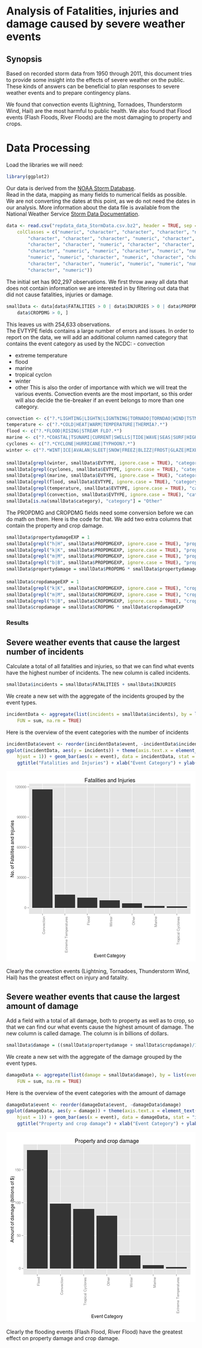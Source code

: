 # Analysis of Fatalities, injuries and damage caused by severe weather events
## Synopsis
Based on recorded storm data from 1950 through 2011, this document tries to provide some insight into the effects of severe weather on the public. These kinds of answers can be beneficial to plan responses to severe weather events and to prepare contingency plans.

We found that convection events (Lightning, Tornadoes, Thunderstorm Wind, Hail) are the most harmful to public health. We also found that Flood events (Flash Floods, River Floods) are the most damaging to property and crops.

# Data Processing
Load the libraries we will need:

```r
library(ggplot2)
```

Our data is derived from the [NOAA Storm Database](https://d396qusza40orc.cloudfront.net/repdata%2Fdata%2FStormData.csv.bz2).  
Read in the data, mapping as many fields to numerical fields as possible. We are not converting the dates at this point, as we do not need the dates in our analysis. More information about the data file is available from the National Weather Service [Storm Data Documentation](https://d396qusza40orc.cloudfront.net/repdata%2Fpeer2_doc%2Fpd01016005curr.pdf).  

```r
data <- read.csv("repdata_data_StormData.csv.bz2", header = TRUE, sep = ",", 
    colClasses = c("numeric", "character", "character", "character", "numeric", 
        "character", "character", "character", "numeric", "character", "character", 
        "character", "character", "numeric", "character", "character", "character", 
        "character", "numeric", "numeric", "character", "numeric", "numeric", 
        "numeric", "numeric", "character", "numeric", "character", "character", 
        "character", "character", "numeric", "numeric", "numeric", "numeric", 
        "character", "numeric"))
```

The initial set has 902,297 observations. We first throw away all data that does not contain information we are interested in by filtering out data that did not cause fatalities, injuries or damage.  

```r
smallData <- data[data$FATALITIES > 0 | data$INJURIES > 0 | data$PROPDMG > 0 | 
    data$CROPDMG > 0, ]
```

This leaves us with 254,633 observations.  
The EVTYPE fields contains a large number of errors and issues. In order to report on the data, we will add an additional column named category that contains the event category as used by the NCDC: - convection  
- extreme temperature
- flood
- marine
- tropical cyclon
- winter
- other
This is also the order of importance with which we will treat the various events. Convection events are the most important, so this order will also decide the tie-breaker if an event belongs to more than one category. 

```r
convection <- c("?.*LIGHTING|LIGHTN|LIGNTNING|TORNADO|TORNDAO|WIND|TSTM|THUNDER|WND|HAIL|TURBULENCE|GUSTNADO?.*")
temperature <- c("?.*COLD|HEAT|WARM|TEMPERATURE|THERMIA?.*")
flood <- c("?.*FLOOD|RISING|STREAM FLD?.*")
marine <- c("?.*COASTAL|TSUNAMI|CURRENT|SWELLS|TIDE|WAVE|SEAS|SURF|HIGH WATER?.*")
cyclones <- c("?.*CYCLONE|HURRICANE|TYPHOON?.*")
winter <- c("?.*WINT|ICE|AVALAN|SLEET|SNOW|FREEZ|BLIZZ|FROST|GLAZE|MIXED?.*")

smallData[grepl(winter, smallData$EVTYPE, ignore.case = TRUE), "category"] = "Winter"
smallData[grepl(cyclones, smallData$EVTYPE, ignore.case = TRUE), "category"] = "Tropical Cyclones"
smallData[grepl(marine, smallData$EVTYPE, ignore.case = TRUE), "category"] = "Marine"
smallData[grepl(flood, smallData$EVTYPE, ignore.case = TRUE), "category"] = "Flood"
smallData[grepl(temperature, smallData$EVTYPE, ignore.case = TRUE), "category"] = "Extreme Temperatures"
smallData[grepl(convection, smallData$EVTYPE, ignore.case = TRUE), "category"] = "Convection"
smallData[is.na(smallData$category), "category"] = "Other"
```

The PROPDMG and CROPDMG fields need some conversion before we can do math on them. Here is the code for that. We add two extra columns that contain the property and crop damage.  

```r
smallData$propertydamageEXP = 1
smallData[grepl("h|H", smallData$PROPDMGEXP, ignore.case = TRUE), "propertydamageEXP"] = 100
smallData[grepl("k|K", smallData$PROPDMGEXP, ignore.case = TRUE), "propertydamageEXP"] = 1000
smallData[grepl("m|M", smallData$PROPDMGEXP, ignore.case = TRUE), "propertydamageEXP"] = 1e+06
smallData[grepl("b|B", smallData$PROPDMGEXP, ignore.case = TRUE), "propertydamageEXP"] = 1e+09
smallData$propertydamage = smallData$PROPDMG * smallData$propertydamageEXP

smallData$cropdamageEXP = 1
smallData[grepl("k|K", smallData$CROPDMGEXP, ignore.case = TRUE), "cropdamageEXP"] = 1000
smallData[grepl("m|M", smallData$CROPDMGEXP, ignore.case = TRUE), "cropdamageEXP"] = 1e+06
smallData[grepl("b|B", smallData$CROPDMGEXP, ignore.case = TRUE), "cropdamageEXP"] = 1e+09
smallData$cropdamage = smallData$CROPDMG * smallData$cropdamageEXP
```

### Results
## Severe weather events that cause the largest number of incidents
Calculate a total of all fatalities and injuries, so that we can find what events have the highest number of incidents. The new column is called incidents.  

```r
smallData$incidents = smallData$FATALITIES + smallData$INJURIES
```

We create a new set with the aggregate of the incidents grouped by the event types.

```r
incidentData <- aggregate(list(incidents = smallData$incidents), by = list(event = smallData$category), 
    FUN = sum, na.rm = TRUE)
```

Here is the overview of the event categories with the number of incidents  

```r
incidentData$event <- reorder(incidentData$event, -incidentData$incidents)
ggplot(incidentData, aes(y = incidents)) + theme(axis.text.x = element_text(angle = 90, 
    hjust = 1)) + geom_bar(aes(x = event), data = incidentData, stat = "identity") + 
    ggtitle("Fatalities and Injuries") + xlab("Event Category") + ylab("No. of Fatalities and Injuries")
```

![plot of chunk unnamed-chunk-8](figure/unnamed-chunk-8.png) 

Clearly the convection events (Lightning, Tornadoes, Thunderstorm Wind, Hail) has the greatest effect on injury and fatality.
## Severe weather events that cause the largest amount of damage
Add a field with a total of all damage, both to property as well as to crop, so that we can find our what events cause the highest amount of damage. The new column is called damage. The column is in billions of dollars.  

```r
smallData$damage = ((smallData$propertydamage + smallData$cropdamage)/1e+09)
```

We create a new set with the aggregate of the damage grouped by the event types.  

```r
damageData <- aggregate(list(damage = smallData$damage), by = list(event = smallData$category), 
    FUN = sum, na.rm = TRUE)
```

Here is the overview of the event categories with the amount of damage  

```r
damageData$event <- reorder(damageData$event, -damageData$damage)
ggplot(damageData, aes(y = damage)) + theme(axis.text.x = element_text(angle = 90, 
    hjust = 1)) + geom_bar(aes(x = event), data = damageData, stat = "identity") + 
    ggtitle("Property and crop damage") + xlab("Event Category") + ylab("Amount of damage (billions of $)")
```

![plot of chunk unnamed-chunk-11](figure/unnamed-chunk-11.png) 

Clearly the flooding events (Flash Flood, River Flood) have the greatest effect on property damage and crop damage.

